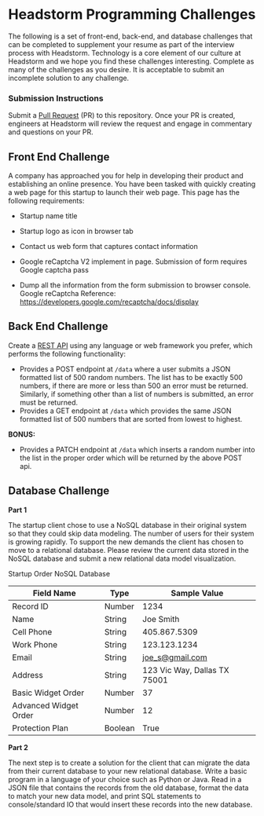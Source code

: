 # Headstorm Programming Challenges

  The following is a set of front-end, back-end, and database challenges that can be completed to supplement your resume as part of the interview process with Headstorm. Technology is a core element of our culture at Headstorm and we hope you find these challenges interesting. Complete as many of the challenges as you desire.  It is acceptable to submit an incomplete solution to any challenge.

### Submission Instructions

  Submit a [Pull Request](https://help.github.com/en/articles/about-pull-requests) (PR) to this repository. Once your PR is created, engineers at Headstorm will review the request and engage in commentary and questions on your PR.

## Front End Challenge

A company has approached you for help in developing their product and establishing an online presence. You have been tasked with quickly creating a web page for this startup to launch their web page. This page has the following requirements:

* Startup name title

* Startup logo as icon in browser tab

* Contact us web form that captures contact information

* Google reCaptcha V2 implement in page. Submission of form requires Google captcha pass

* Dump all the information from the form submission to browser console. Google reCaptcha Reference: https://developers.google.com/recaptcha/docs/display

## Back End Challenge

  Create a [REST API](https://www.restapitutorial.com) using any language or web framework you prefer, which performs the following functionality: 
  - Provides a POST endpoint at `/data` where a user submits a JSON formatted list of 500 random numbers.  The list has to be exactly 500 numbers, if there are more or less than 500 an error must be returned.  Similarly, if something other than a list of numbers is submitted, an error must be returned.
  - Provides a GET endpoint at `/data` which provides the same JSON formatted list of 500 numbers that are sorted from lowest to highest.
  
  **BONUS:**
  
  - Provides a PATCH endpoint at `/data` which inserts a random number into the list in the proper order which will be returned by the above POST api.
  

## Database Challenge

  **Part 1**
  
  The startup client chose to use a NoSQL database in their original system so that they could skip data modeling. The number of users for their system is growing rapidly. To support the new demands the client has chosen to move to a relational database. Please review the current data stored in the NoSQL database and submit a new relational data model visualization.

Startup Order NoSQL Database

|Field Name | Type   | Sample Value |
| --------- | ------ | ------------ |
|Record ID  | Number | 1234         |
|Name       | String | Joe Smith    |
|Cell Phone | String | 405.867.5309 |
|Work Phone | String | 123.123.1234 |
|Email      | String |joe_s@gmail.com |
|Address    | String | 123 Vic Way, Dallas TX 75001 |
|Basic Widget Order | Number | 37 |
|Advanced Widget Order | Number | 12 |
|Protection Plan | Boolean | True |

**Part 2**

  The next step is to create a solution for the client that can migrate the data from their current database to your new relational database. Write a basic program in a language of your choice such as Python or Java. Read in a JSON file that contains the records from the old database, format the data to match your new data model, and print SQL statements to console/standard IO that would insert these records into the new database.
  
